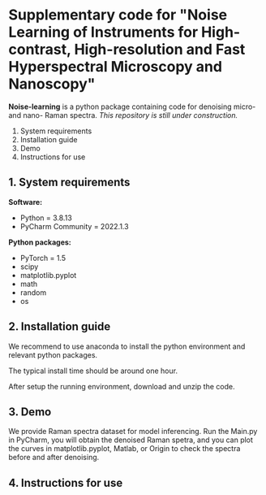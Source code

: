 # Supplementary code for "Noise Learning of Instruments for High-contrast, High-resolution and Fast Hyperspectral Microscopy and Nanoscopy"

**Noise-learning** is a python package containing code for denoising micro- and nano- Raman spectra. 
*This repository is still under construction.*
1. System requirements
2. Installation guide
3. Demo
4. Instructions for use

## 1. System requirements
**Software:**

-  Python = 3.8.13
-  PyCharm Community = 2022.1.3 

**Python packages:**
-  PyTorch = 1.5
-  scipy
-  matplotlib.pyplot
-  math
-  random
-  os

## 2. Installation guide
We recommend to use anaconda to install the python environment and relevant python packages. 

The typical install time should be around one hour.

After setup the running environment, download and unzip the code.

## 3. Demo
We provide  Raman spectra dataset for model inferencing.
Run the Main.py in PyCharm, you will obtain the denoised Raman spetra, and you can plot the curves in matplotlib.pyplot, Matlab, or Origin to check the spectra before and after denoising.

## 4. Instructions for use

